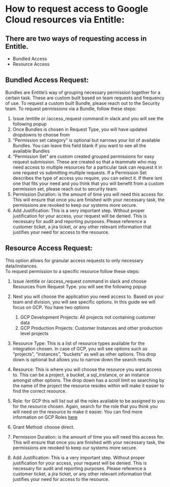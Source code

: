 # How to request access to Google Cloud resources via Entitle:
## There are two ways of requesting access in Entitle. 
- Bundled Access
- Resource Access



## Bundled Access Request:
Bundles are Entitle’s way of grouping necessary permission together for a certain task. These are custom built based on team requests and frequency of use.
To request a custom built Bundle, please reach out to the Security team.
To request permissions via a Bundle, follow these steps:
1. Issue /entitle or /access_request command in slack and you will see the following popup 
2. Once Bundles is chosen in Request Type, you will have updated dropdowns to choose from
3. “Permission set category” is optional but narrows your list of available Bundles. You can leave this field blank if you want to see all the available Bundles
4. “Permission Set” are custom created grouped permissions for easy request submission. These are created so that a teammate who may need access to multiple resources for a particular task can request it in one request vs submitting multiple requests. If a Permission Set describes the type of access you require, you can select it. If there isnt one that fits your need and you think that you will benefit from a custom permission set, please reach out to security team.
5. Permission Duration: is the amount of time you will need this access for. This will ensure that once you are finished with your necessary task, the permissions are revoked to keep our systems more secure.
6. Add Justification: This is a very important step. Without proper justification for your access, your request will be denied. This is necessary for audit and reporting purposes. Please reference a customer ticket, a jira ticket, or any other relevant information that justifies your need for access to the resource.

## Resource Access Request:
This option allows for granular access requests to only necessary data/instances.  \
To request permission to a specific resource follow these steps:



1. Issue /entitle or /access_request command in slack and choose Resources from Request Type. you will see the following popup 

2. Next you will choose the application you need access to. Based on your team and division, you will see specific options. In this guide we will focus on GCP. You have two options
    1. GCP Development Projects: All projects not containing customer data
    2. GCP Production Projects: Customer Instances and other production level projects
3. Resource Type: This is a list of resource types available for the integration chosen. In  case of GCP, you will see options such as “projects”, “instances”, “buckets” as well as other options. This drop down is optional but allows you to narrow down the search results
4. Resource: This is where you will choose the resource you want access to. This can be a project, a bucket, a sql_instance, or an instance amongst other options. The drop down has a scroll limit so searching by the name of the project the resource resides within will make it easier to find the correct resource. 
5. Role: for GCP this will list out all the roles available to be assigned to you for the resource chosen. Again, search for the role that you think you will need on the resource to make it easier. You can find more information on GCP Roles [here](https://cloud.google.com/iam/docs/understanding-roles)
6. Grant Method: choose direct. 
7. Permission Duration: is the amount of time you will need this access for. This will ensure that once you are finished with your necessary task, the permissions are revoked to keep our systems more secure.
8. Add Justification: This is a very important step. Without proper justification for your access, your request will be denied. This is necessary for audit and reporting purposes. Please reference a customer ticket, a jira ticket, or any other relevant information that justifies your need for access to the resource.
